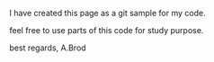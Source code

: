 I have created this page as a git sample for my code.

feel free to use parts of this code for study purpose.

best regards,
A.Brod
